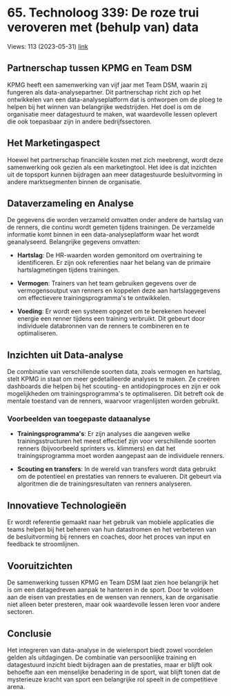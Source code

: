 # 65. Technoloog 339: De roze trui veroveren met (behulp van) data
Views: 113 (2023-05-31) [link](https://www.youtube.com/watch?v=1s1OLDkGMbo)


 ## Partnerschap tussen KPMG en Team DSM
KPMG heeft een samenwerking van vijf jaar met Team DSM, waarin zij fungeren als data-analysepartner. Dit partnerschap richt zich op het ontwikkelen van een data-analyseplatform dat is ontworpen om de ploeg te helpen bij het winnen van belangrijke wedstrijden. Het doel is om de organisatie meer datagestuurd te maken, wat waardevolle lessen oplevert die ook toepasbaar zijn in andere bedrijfssectoren.

## Het Marketingaspect
Hoewel het partnerschap financiële kosten met zich meebrengt, wordt deze samenwerking ook gezien als een marketingtool. Het idee is dat inzichten uit de topsport kunnen bijdragen aan meer datagestuurde besluitvorming in andere marktsegmenten binnen de organisatie.

## Dataverzameling en Analyse
De gegevens die worden verzameld omvatten onder andere de hartslag van de renners, die continu wordt gemeten tijdens trainingen. De verzamelde informatie komt binnen in een data-analyseplatform waar het wordt geanalyseerd. Belangrijke gegevens omvatten:

- **Hartslag**: De HR-waarden worden gemonitord om overtraining te identificeren. Er zijn ook referenties naar het belang van de primaire hartslagmetingen tijdens trainingen.
  
- **Vermogen**: Trainers van het team gebruiken gegevens over de vermogensoutput van renners en koppelen deze aan hartslaggegevens om effectievere trainingsprogramma's te ontwikkelen.

- **Voeding**: Er wordt een systeem opgezet om te berekenen hoeveel energie een renner tijdens een training verbruikt. Dit gebeurt door individuele databronnen van de renners te combineren en te optimaliseren.

## Inzichten uit Data-analyse
De combinatie van verschillende soorten data, zoals vermogen en hartslag, stelt KPMG in staat om meer gedetailleerde analyses te maken. Ze creëren dashboards die helpen bij het scouting- en antidopingproces en zijn er ook mogelijkheden om trainingsprogramma's te optimaliseren. Dit betreft ook de mentale toestand van de renners, waarvoor vragenlijsten worden gebruikt.

### Voorbeelden van toegepaste dataanalyse
- **Trainingsprogramma's**: Er zijn analyses die aangeven welke trainingsstructuren het meest effectief zijn voor verschillende soorten renners (bijvoorbeeld sprinters vs. klimmers) en dat het trainingsprogramma moet worden aangepast aan de individuele renners.

- **Scouting en transfers**: In de wereld van transfers wordt data gebruikt om de potentieel en prestaties van renners te evalueren. Dit gebeurt via algoritmen die de trainingsresultaten van renners analyseren.

## Innovatieve Technologieën
Er wordt referentie gemaakt naar het gebruik van mobiele applicaties die teams helpen bij het beheren van hun datastromen en het verbeteren van de besluitvorming bij renners en coaches, door het proces van input en feedback te stroomlijnen.

## Vooruitzichten
De samenwerking tussen KPMG en Team DSM laat zien hoe belangrijk het is om een datagedreven aanpak te hanteren in de sport. Door te voldoen aan de eisen van prestaties en de wensen van renners, kan de organisatie niet alleen beter presteren, maar ook waardevolle lessen leren voor andere sectoren. 

## Conclusie
Het integreren van data-analyse in de wielersport biedt zowel voordelen gelden als uitdagingen. De combinatie van persoonlijke training en datagestuurd inzicht biedt bijdragen aan de prestaties, maar er blijft ook behoefte aan een menselijke benadering in de sport, wat blijft tonen dat de mysterieuze kracht van sport een belangrijke rol speelt in de competitieve arena.
